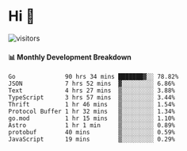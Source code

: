 # Hi 👋
 
![visitors](https://visitor-badge.glitch.me/badge?page_id=sorcererxw.sorcererx)

#### 📊 Monthly Development Breakdown

<!--START_SECTION:waka-->
```text
Go              90 hrs 34 mins ███████▓░░ 78.82%
JSON            7 hrs 52 mins  ▓░░░░░░░░░ 6.86%
Text            4 hrs 27 mins  ▒░░░░░░░░░ 3.88%
TypeScript      3 hrs 57 mins  ▒░░░░░░░░░ 3.44%
Thrift          1 hr 46 mins   ▒░░░░░░░░░ 1.54%
Protocol Buffer 1 hr 32 mins   ▒░░░░░░░░░ 1.34%
go.mod          1 hr 15 mins   ▒░░░░░░░░░ 1.10%
Astro           1 hr 1 min     ▒░░░░░░░░░ 0.89%
protobuf        40 mins        ▒░░░░░░░░░ 0.59%
JavaScript      19 mins        ▒░░░░░░░░░ 0.29%
```
<!--END_SECTION:waka-->
